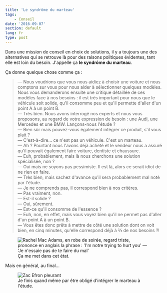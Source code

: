 ```yaml
---
title: 'Le syndrôme du marteau'
tags:
    - Conseil
date: '2016-09-07'
section: default
lang: fr
type: post
---
```


Dans une mission de conseil en choix de solutions, il y a toujours une des alternatives qui se retrouve là pour des raisons politiques évidentes, tant elle est loin du besoin. J'appelle ça **le syndrôme du marteau**.

<!-- more -->

Ça donne quelque chose comme ça :

> — Nous voudrions que vous nous aidiez à choisir une voiture et nous comptons sur vous pour nous aider à sélectionner quelques modèles. Nous vous demanderons ensuite une critique détaillée de ces modèles face à nos besoins : il est très important pour nous que le véhicule soit solide, qu'il consomme peu et qu'il permette d'aller d'un point A à un point B.  
> — Très bien. Nous avons interrogé nos experts et nous vous proposons, au regard de votre expression de besoin : une Audi, une Mercedes et une BMW. Lançons-nous l'étude ?  
> — Bien sûr mais pouvez-vous également intégrer ce produit, s'il vous plait ?  
> — C'est-à-dire… ce n'est pas un véhicule. C'est un marteau.  
> — Ah ? Pourtant nous l'avons déjà acheté et le vendeur nous a assuré qu'il pouvait également faire voiture, dentiste et chaussure.  
> — Euh, probablement, mais là nous cherchons une solution spécialisée, non ?  
> — Oui mais ne soyons pas pessimiste. Il est là, alors ce serait idiot de ne rien en faire.  
> — Très bien, mais sachez d'avance qu'il sera probablement mal noté par l'étude.  
> — Je ne comprends pas, il correspond bien à nos critères.  
> — Pas vraiment, non.  
> — Est-il solide ?  
> — Oui, sûrement.  
> — Est-ce qu'il consomme de l'essence ?  
> — Euh, non, en effet, mais vous voyez bien qu'il ne permet pas d'aller d'un point A à un point B.  
> — Vous êtes donc prêts à mettre de côté une solution dont on voit bien, en cinq minutes, qu'elle correspond déjà à ⅔ de nos besoins ?!


<figure>
  <img src="{{ page.url }}not-hurting.gif" alt="Rachel Mac Adams, en robe de soirée, regard triste, prononce en anglais la phrase : 'I'm notre trying to hurt you' — 'Je n'essaie pas de te faire du mal'"/>
  <figcaption>Ça me met dans cet état.</figcaption>
</figure>

Mais en général, au final…

<figure>
  <img src="{{ page.url }}crying.gif" alt="Zac Efron pleurant"/>
  <figcaption>Je finis quand même par être obligé d'intégrer le marteau à l'étude.</figcaption>
</figure>
